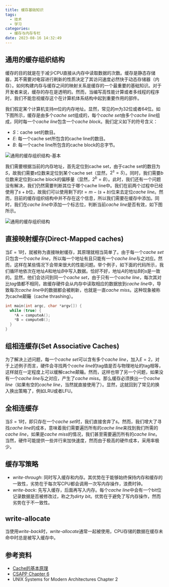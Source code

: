 ```yaml
---
title: 缓存基础知识
tags:
  - 技术
  - 学习
categories:
  - 缓存与内存专栏
date: 2023-08-16 14:32:49
---
```



## 通用的缓存组织结构

缓存的目的就是在于减少CPU直接从内存中读取数据的次数。缓存是静态存储器，其不需要对电容进行刷新的性质决定了其访问速度必然快于动态存储器（内存）。如何构建内存与缓存之间的映射关系是缓存的一个最重要的基础知识。对于开发者来说，缓存的存在是透明的。然而，当编写高性能计算或者多线程的程序时，我们不能忽视缓存这个在计算机体系结构中起到重要作用的部件。

我们假定某个计算机支持$m$位的内存地址。显然，常见的$m$为32位或者64位。如下图所示，缓存是由多个*cache set*组成的，每个*cache set*由多个*cache line*组成，同时每一个*cache line*包含一个*cache block*。我们定义如下的符号含义：

+ $S$：cache set的数目。
+ $E$: 每一个cache set所包含的cache line的数目。
+ $B$: 每一个cache line所包含的cache block的总字节。

![通用的缓存组织结构-基本](https://s2.loli.net/2023/08/15/Wr2qhtOZKT4b6Jl.png)

我们需要根据当前的内存地址，首先定位到cache set，由于cache set的数目为$S$，故我们需要$s$位数来定位到某个cache set（显然，$2^{s} = S$）。同时，我们需要$b$位数来定位到cache block的偏移量（显然，$2^{b} = B$）。此时，我们还有一个问题没有解决，我们仍然需要判断其位于哪个cache line中。我们在前两个过程中已经使用了$s + b$位，故我们可以使用剩下的$t = m - (s + b)$位来去定位*cache line*。然而，目前的缓存组织结构中并不存在这个信息，所以我们需要在缓存中添加。同时，我们在*cache line*中添加一个标志位，判断当前*cache line*是否有效，如下图所示。

![通用的缓存组织结构](https://s2.loli.net/2023/08/15/97SbKtfo5JPCmsA.png)

## 直接映射缓存(Direct-Mapped caches)

当$E = 1$时，就被称为直接映射缓存，其原理就相当简单了。由于每一个*cache set*只包含一个*cache line*，所以每一个地址有且只能有一个*cache line*与之对应。然而，这样在某些情况下会带来很大的性能问题。举个例子，如下面的代码所示，我们循环地依次在地址$A$和地址$B$中写入数据。恰好不好，地址$A$的地址$B$的$s$是一致的。显然，他们会访问到同一个*cache set*，由于只有一个*cache line*，每次其对比$tag$值都不相同，故缓存硬件会从内存中读取相应的数据放到*cache line*中，导致每次*cache line*中的数据都会被刷新，也就是一直*cache miss*。这种现象被称为cache颠簸（cache thrashing）。

```c++
int main(int argc, char *argv[]) {
  while (true) {
    *A = computeA();
    *B = computeB();
  }
}
```

## 组相连缓存(Set Associative Caches)

为了解决上述问题，每一个*cache set*可以含有多个*cache line*，加入$E = 2$，对于上述例子而言，硬件会寻找两个*cache line*的tag值是否与物理地址的tag相等，这样就在一定程度上可以缓解cache颠簸。然而，这样也带了另一个问题，如果没有一个*cache line*与之对应，产生了*cache miss*。那么缓存必须换出一个*cache line*（如果有空的*cache line*，当然就直接使用了）。显然，这就回到了常见的换入换出策略了，例如LRU或者LFU。

## 全相连缓存

当$S = 1$时，即只存在一个*cache set*时，我们直接舍弃了$s$。然而，我们增大了寻找*cache line*的成本，意味着我们需要遍历所有的*cache line*来找到我们所需的*cache line*，如果是*cache miss*的情况，我们甚至需要遍历所有的*cache line*。当然，硬件可能提供一些并行来加快速度，然而由于极高的硬件成本，采用率极少。

## 缓存写策略

+ *write-through*: 同时写入缓存和内存。其优势在于能够始终保持内存和缓存的一致性，劣势在于每次写CPU都会调用一次写内存操作，浪费时钟。
+ *write-back*: 先写入缓存，后面再写入内存。每个*cache line*中会有一个bit位记录数据是否被修改过，称之为*dirty bit*。优势在于避免了写内存操作，然而劣势在于不一致性。

## write-allocate

当使用*write-back*时，*write-allocate*通常一起被使用，CPU存储的数据在缓存未命中时总是被写入缓存中。

## 参考资料

+ [Cache的基本原理](https://zhuanlan.zhihu.com/p/102293437)
+ [CSAPP Chapter 6](https://csapp.cs.cmu.edu/)
+ UNIX Systems for Modern Architectures Chapter 2
